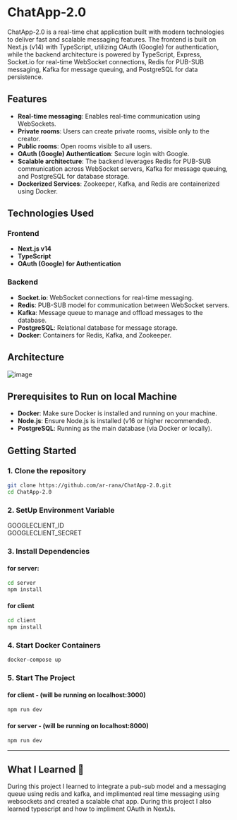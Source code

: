 # ChatApp-2.0

ChatApp-2.0 is a real-time chat application built with modern technologies to deliver fast and scalable messaging features. The frontend is built on Next.js (v14) with TypeScript, utilizing OAuth (Google) for authentication, while the backend architecture is powered by TypeScript, Express, Socket.io for real-time WebSocket connections, Redis for PUB-SUB messaging, Kafka for message queuing, and PostgreSQL for data persistence.

## Features

- **Real-time messaging**: Enables real-time communication using WebSockets.
- **Private rooms**: Users can create private rooms, visible only to the creator.
- **Public rooms**: Open rooms visible to all users.
- **OAuth (Google) Authentication**: Secure login with Google.
- **Scalable architecture**: The backend leverages Redis for PUB-SUB communication across WebSocket servers, Kafka for message queuing, and PostgreSQL for database storage.
- **Dockerized Services**: Zookeeper, Kafka, and Redis are containerized using Docker.

## Technologies Used

### Frontend
- **Next.js v14**
- **TypeScript**
- **OAuth (Google) for Authentication**

### Backend
- **Socket.io**: WebSocket connections for real-time messaging.
- **Redis**: PUB-SUB model for communication between WebSocket servers.
- **Kafka**: Message queue to manage and offload messages to the database.
- **PostgreSQL**: Relational database for message storage.
- **Docker**: Containers for Redis, Kafka, and Zookeeper.

## Architecture
![image](https://github.com/user-attachments/assets/a365307b-0284-4f4d-8bdc-cec347a18171)

## Prerequisites to Run on local Machine

- **Docker**: Make sure Docker is installed and running on your machine.
- **Node.js**: Ensure Node.js is installed (v16 or higher recommended).
- **PostgreSQL**: Running as the main database (via Docker or locally).

## Getting Started

### 1. Clone the repository
```bash
git clone https://github.com/ar-rana/ChatApp-2.0.git
cd ChatApp-2.0
```

### 2. SetUp Environment Variable
GOOGLECLIENT_ID<br/>
GOOGLECLIENT_SECRET

### 3. Install Dependencies

#### for server: 
```bash
cd server
npm install
```
#### for client
```bash
cd client
npm install
```

### 4. Start Docker Containers
```bash
docker-compose up
```

### 5. Start The Project
#### for client - (will be running on localhost:3000)
```bash
npm run dev
```

#### for server - (will be running on localhost:8000)
```bash
npm run dev
```

---

## What I Learned 🙂
During this project I learned to integrate a pub-sub model and a messaging queue using redis and kafka, and implimented real time messaging using websockets and created a scalable chat app. During this project I also learned typescript and how to impliment OAuth in NextJs. 
